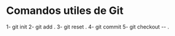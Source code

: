 # Comandos utiles de Git

1- git init
2- git add .
3- git reset .
4- git commit
5- git checkout -- .